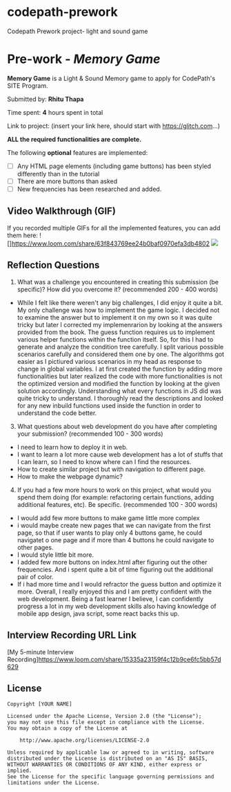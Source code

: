 # codepath-prework
Codepath Prework project- light and sound game 

# Pre-work - *Memory Game*

**Memory Game** is a Light & Sound Memory game to apply for CodePath's SITE Program. 

Submitted by: **Rhitu Thapa**

Time spent: **4** hours spent in total

Link to project: (insert your link here, should start with https://glitch.com...)

**ALL the required functionalities are complete.**

The following **optional** features are implemented:

* [ ] Any HTML page elements (including game buttons) has been styled differently than in the tutorial
* [ ] There are more buttons than asked
* [ ] New frequencies has been researched and added. 

## Video Walkthrough (GIF)

If you recorded multiple GIFs for all the implemented features, you can add them here:
![]https://www.loom.com/share/63f843769ee24b0baf0970efa3db4802
![](gif4-link-here)

## Reflection Questions
1. What was a challenge you encountered in creating this submission (be specific)? How did you overcome it? (recommended 200 - 400 words) 
- While I felt like there weren't any big challenges, I did enjoy it quite a bit. My only challenge was how to implement the game logic. I decided not to examine the answer but to implement it on my own so it was quite tricky but later I corrected my implemenrarion by looking at the answers provided from the book. The guess function requires us to implement various helper functions within the function itself. So, for this I had to generate and analyze the condition tree carefully. I split various possible scenarios carefully and considered them one by one. The algorithms got easier as I pictiured various scenarios in my head as response to change in global variables. I at first created the function by adding more functionalities but later realized the code with more functionalities is not the optimized version and modified the function by looking at the given solution accordingly. Understanding what every functions in JS did was quite tricky to understand. I thoroughly read the descriptions and looked for any new inbuild functions used inside the function in order to understand the code better.

3. What questions about web development do you have after completing your submission? (recommended 100 - 300 words) 
- I need to learn how to deploy it in web.
- I want to learn a lot more cause web development has a lot of stuffs that I can learn, so I need to know where can I find the resources.
- How to create similar project but with navigation to different page. 
- How to make the webpage dynamic?

4. If you had a few more hours to work on this project, what would you spend them doing (for example: refactoring certain functions, adding additional features, etc). Be specific. (recommended 100 - 300 words) 
- I would add few more buttons to make game little more complex
- i would maybe create new pages that we can navigate from the first page, so that if user wants to play only 4 buttons game, he could navigatet o one page and if more than 4 buttons he could navigate to other pages.
- I would style little bit more.
- I added few more buttons on index.html after figuring out the other frequencies. And i spent quite a bit of time figuring out the additional pair of color. 
- If i had more time and I would refractor the guess button and optimize it more. 
Overall, I really enjoyed this and I am pretty confident with the web development. Being a fast learner I believe, I can confidently progress a lot in my web development skills also having knowledge of mobile app design, java script, some react backs this up.



## Interview Recording URL Link

[My 5-minute Interview Recording]https://www.loom.com/share/15335a23159f4c12b9ce6fc5bb57d629


## License

    Copyright [YOUR NAME]

    Licensed under the Apache License, Version 2.0 (the "License");
    you may not use this file except in compliance with the License.
    You may obtain a copy of the License at

        http://www.apache.org/licenses/LICENSE-2.0

    Unless required by applicable law or agreed to in writing, software
    distributed under the License is distributed on an "AS IS" BASIS,
    WITHOUT WARRANTIES OR CONDITIONS OF ANY KIND, either express or implied.
    See the License for the specific language governing permissions and
    limitations under the License.
